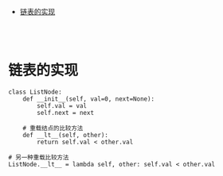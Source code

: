 - [链表的实现](#链表的实现)

</br></br>

# 链表的实现
```
class ListNode:
    def __init__(self, val=0, next=None):
        self.val = val
        self.next = next

    # 重载结点的比较方法
    def __lt__(self, other):
        return self.val < other.val

# 另一种重载比较方法
ListNode.__lt__ = lambda self, other: self.val < other.val
```
